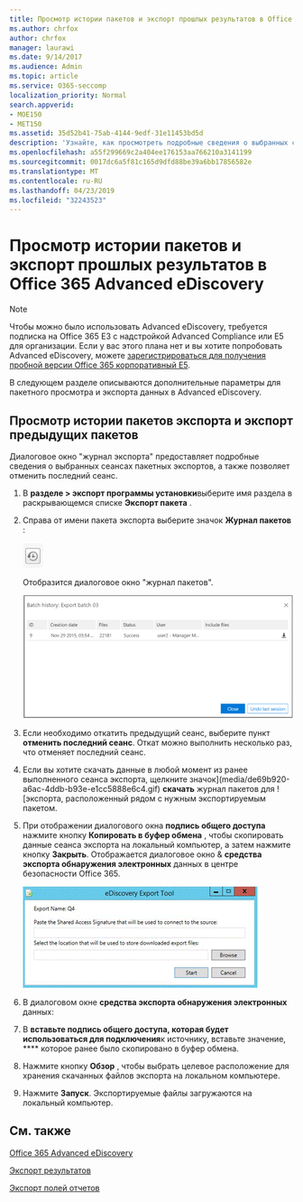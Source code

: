 ```yaml
---
title: Просмотр истории пакетов и экспорт прошлых результатов в Office 365 Advanced eDiscovery
ms.author: chrfox
author: chrfox
manager: laurawi
ms.date: 9/14/2017
ms.audience: Admin
ms.topic: article
ms.service: O365-seccomp
localization_priority: Normal
search.appverid:
- MOE150
- MET150
ms.assetid: 35d52b41-75ab-4144-9edf-31e11453bd5d
description: 'Узнайте, как просмотреть подробные сведения о выбранных сеансах пакетного экспорта и как отменить последний сеанс экспорта в Office 365 Advanced eDiscovery.  '
ms.openlocfilehash: a55f299669c2a404ee176153aa766210a3141199
ms.sourcegitcommit: 0017dc6a5f81c165d9dfd88be39a6bb17856582e
ms.translationtype: MT
ms.contentlocale: ru-RU
ms.lasthandoff: 04/23/2019
ms.locfileid: "32243523"
---
```

# <a name="view-batch-history-and-export-past-results-in-office-365-advanced-ediscovery"></a>Просмотр истории пакетов и экспорт прошлых результатов в Office 365 Advanced eDiscovery

> [!NOTE]
> Чтобы можно было использовать Advanced eDiscovery, требуется подписка на Office 365 E3 с надстройкой Advanced Compliance или E5 для организации. Если у вас этого плана нет и вы хотите попробовать Advanced eDiscovery, можете [зарегистрироваться для получения пробной версии Office 365 корпоративный E5](https://go.microsoft.com/fwlink/p/?LinkID=698279). 
  
В следующем разделе описываются дополнительные параметры для пакетного просмотра и экспорта данных в Advanced eDiscovery. 
  
## <a name="viewing-export-batch-history-and-exporting-previous-batches"></a>Просмотр истории пакетов экспорта и экспорт предыдущих пакетов

Диалоговое окно "журнал экспорта" предоставляет подробные сведения о выбранных сеансах пакетных экспортов, а также позволяет отменить последний сеанс.
  
1. В **разделе \> экспорт программы установки**выберите имя раздела в раскрывающемся списке **Экспорт пакета** . 
    
2. Справа от имени пакета экспорта выберите значок **Журнал пакетов** : 
    
    ![Значок журнала пакета для экспорта](media/a14f6ef9-0c3c-4851-b65d-9380f2d8a38a.gif)
  
    Отобразится диалоговое окно "журнал пакетов".
    
    ![Журнал пакета для экспорта](media/04c5b75c-348c-491d-b4fe-716659333890.png)
  
3. Если необходимо откатить предыдущий сеанс, выберите пункт **отменить последний сеанс**. Откат можно выполнить несколько раз, что отменяет последний сеанс.
    
4. Если вы хотите скачать данные в любой момент из ранее выполненного сеанса экспорта, щелкните значок](media/de69b920-a6ac-4ddb-b93e-e1cc5888e6c4.gif) **скачать** журнал пакетов для ![экспорта, расположенный рядом с нужным экспортируемым пакетом. 
    
5. При отображении диалогового окна **подпись общего доступа** нажмите кнопку **Копировать в буфер обмена** , чтобы скопировать данные сеанса экспорта на локальный компьютер, а затем нажмите кнопку **Закрыть**. Отображается диалоговое окно &amp; **средства экспорта обнаружения электронных** данных в центре безопасности Office 365. 
    
    ![Диалоговое окно экспорта обнаруженных электронных данных](media/01f79d2d-6da0-45e6-9c6f-ab12347572cb.gif)
  
6. В диалоговом окне **средства экспорта обнаружения электронных** данных: 
    
1. В **вставьте подпись общего доступа, которая будет использоваться для подключения**к источнику, вставьте значение, **** которое ранее было скопировано в буфер обмена. 
    
2. Нажмите кнопку **Обзор** , чтобы выбрать целевое расположение для хранения скачанных файлов экспорта на локальном компьютере. 
    
3. Нажмите **Запуск**. Экспортируемые файлы загружаются на локальный компьютер. 
    
## <a name="see-also"></a>См. также

[Office 365 Advanced eDiscovery](office-365-advanced-ediscovery.md)
  
[Экспорт результатов](export-results-in-advanced-ediscovery.md)

[Экспорт полей отчетов](export-report-fields-in-advanced-ediscovery.md)

